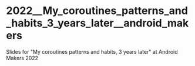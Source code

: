 # 2022__My_coroutines_patterns_and_habits_3_years_later__android_makers
Slides for "My coroutines patterns and habits, 3 years later" at Android Makers 2022
